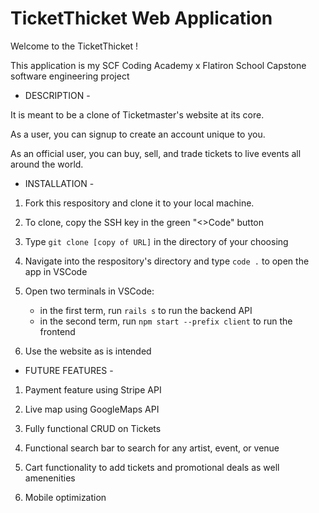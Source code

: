 # TicketThicket Web Application

Welcome to the TicketThicket ! 

This application is my SCF Coding Academy x Flatiron School Capstone software engineering project

 - DESCRIPTION - 

It is meant to be a clone of Ticketmaster's website at its core.

As a user, you can signup to create an account unique to you. 

As an official user, you can buy, sell, and trade tickets to live events all around the world.


 - INSTALLATION - 

1. Fork this respository and clone it to your local machine. 

2. To clone, copy the SSH key in the green "<>Code" button

3. Type ` git clone [copy of URL] ` in the directory of your choosing

4. Navigate into the respository's directory and type ` code . ` to open the app in VSCode

5. Open two terminals in VSCode:
    - in the first term, run ` rails s ` to run the backend API
    - in the second term, run ` npm start --prefix client ` to run the frontend 

6. Use the website as is intended

 - FUTURE FEATURES -

1. Payment feature using Stripe API

2. Live map using GoogleMaps API

3. Fully functional CRUD on Tickets

4. Functional search bar to search for any artist, event, or venue

5. Cart functionality to add tickets and promotional deals as well amenenities

6. Mobile optimization 




